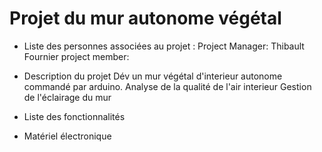 # Projet du mur autonome végétal

- Liste des personnes associées au projet :
  Project Manager: Thibault Fournier
  project member: 

- Description du projet
  Dév un mur végétal d'interieur autonome commandé par arduino.
  Analyse de la qualité de l'air interieur
  Gestion de l'éclairage du mur

- Liste des fonctionnalités

- Matériel électronique
